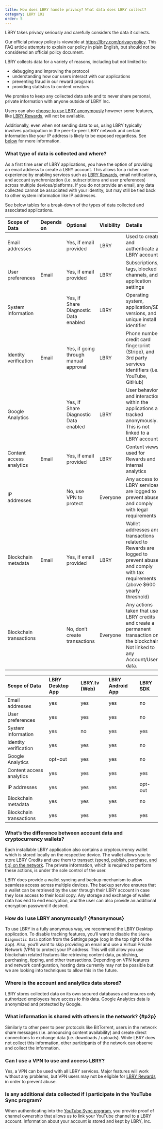 ```yaml
---
title: How does LBRY handle privacy? What data does LBRY collect?
category: LBRY 101
order: 5
---
```


LBRY takes privacy seriously and carefully considers the data it collects.


Our official privacy policy is viewable at https://lbry.com/privacypolicy. This FAQ article attempts to explain our policy in plain English, but should not be considered an official policy document.

LBRY collects data for a variety of reasons, including but not limited to:
- debugging and improving the protocol
- understanding how our users interact with our applications
- preventing fraud in our reward programs
- providing statistics to content creators

We promise to keep any collected data safe and to never share personal, private information with anyone outside of LBRY Inc. 

Users can also [choose to use LBRY anonymously](#anonymous) however some features, like [LBRY Rewards](https://lbry.com/faq/rewards), will not be available.

Additionally, even when not sending data to us, using LBRY typically involves participation in the peer-to-peer LBRY network and certain information like your IP address is likely to be exposed regardless. See [below](#p2p) for more information. 

### What type of data is collected and where?
As a first time user of LBRY applications, you have the option of providing an email address to create a LBRY account. This allows for a richer user experience by enabling services such as [LBRY Rewards](https://lbry.com/faq/rewards), email notifications, and account synchronization (i.e. subscriptions and user preferences) across multiple devices/platforms. If you do not provide an email, any data collected cannot be associated with your identity, but may still be tied back to other system information like IP addresses. 

See below tables for a break-down of the types of data collected and associated applications. 

Scope of Data | Depends on| Optional | Visibility | Details
:------------ |:------------ |:------------ |:------------ |:------------ |
Email addresses | | Yes, if email provided | LBRY | Used to create and authenticate a LBRY account
User preferences | Email | Yes, if email provided | LBRY | Subscriptions, tags, blocked channels, and application settings
System information | | Yes, if Share Diagnostic Data enabled | LBRY | Operating system, application/SDK versions, and unique install identifier 
Identity verification | Email | Yes, if going through manual approval | LBRY | Phone number, credit card fingerprint (Stripe), and 3rd party services identifiers (i.e. YouTube, GitHub)
Google Analytics | | Yes, if Share Diagnostic Data enabled |  LBRY | User behavior and interactions within the applications are tracked anonymously. This is not linked to a LBRY account. 
Content access analytics | Email | Yes, if email provided | LBRY | Content views used for Rewards and internal analytics
IP addresses | | No, use VPN to protect | Everyone | Any access to LBRY services are logged to prevent abuse and comply with legal requirements
Blockchain metadata | Email | Yes, if email provided | LBRY| Wallet addresses and transactions related to Rewards are logged to prevent abuse and comply with tax requirements (above $600 yearly threshold)
Blockchain transactions | | No, don’t create transactions | Everyone | Any actions taken that use LBRY credits and create a permanent transaction on the blockchain. Not linked to any Account/User data. 

Scope of Data | LBRY Desktop App | LBRY.tv (Web) | LBRY Android App | LBRY SDK |
:------------ |:------------ |:------------ | :-------------| :-------------|
Email addresses | yes | yes | yes | no |
User preferences | yes | yes | yes | no |
System information | yes | no | yes | yes |
Identity verification | yes | yes | yes | no |
Google Analytics | opt-out | yes | yes | no |
Content access analytics | yes | yes | yes | yes |
IP addresses | yes | yes | yes | opt-out |
Blockchain metadata | yes | yes | yes | no |
Blockchain transactions | yes | yes | yes | yes |

### What’s the difference between account data and cryptocurrency wallets? 
Each installable LBRY application also contains a cryptocurrency wallet which is stored locally on the respective device. The wallet allows you to store LBRY Credits and use them to [transact (spend, publish, purchase, and tip) on the network](https://lbry.com/faq/transaction-types). The private information, which is required to perform these actions, is under the sole control of the user. 

LBRY does provide a wallet syncing and backup mechanism to allow seamless access across multiple devices. The backup service ensures that a wallet can be retrieved by the user through their LBRY account in case they lose access to their local copy. Any storage and exchange of wallet data has end to end encryption, and the user can also provide an additional encryption password if desired. 

### How do I use LBRY anonymously? {#anonymous}
To use LBRY in a fully anonymous way, we recommend the LBRY Desktop application. To disable tracking features, you’ll want to disable the `Share Diagnostic Data` option from the Settings page (cog in the top right of the app). Also, you’ll want to skip providing an email and use a Virtual Private Network (VPN) to protect your IP address. This will still allow you use blockchain related features like retrieving content data, publishing, purchasing, tipping, and other transactions. Depending on VPN features and network configuration, hosting data currently may not be possible but we are looking into techniques to allow this in the future. 

### Where is the account and analytics data stored? 
LBRY stores collected data on its own secured databases and ensures only authorized employees have access to this data. Google Analytics data is anonymized and protected by Google.

### What information is shared with others in the network? {#p2p}
Similarly to other peer to peer protocols like BitTorrent, users in the network share messages (i.e. announcing content availability) and create direct connections to exchange data (i.e. downloads / uploads). While LBRY does not collect this information, other participants of the network can observe and collect the information. 

### Can I use a VPN to use and access LBRY?
Yes, a VPN can be used with all LBRY services. Major features will work without any problems, but VPN users may not be eligible for [LBRY Rewards](https://lbry.com/faq/rewards) in order to prevent abuse.

### Is any additional data collected if I participate in the YouTube Sync program? 
When authenticating into the [YouTube Sync program](https://lbry.com/youtube), you provide proof of channel ownership that allows us to link your YouTube channel to a LBRY account. Information about your account is stored and kept by LBRY, Inc.
